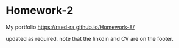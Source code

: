# Homework-2
My portfolio https://raed-ra.github.io/Homework-8/

updated as required.
note that the linkdin and CV are on the footer.
